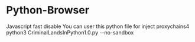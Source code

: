 # Python-Browser
Javascript fast disable
You can user this python file for inject proxychains4
python3 CriminalLandsInPython1.0.py --no-sandbox
